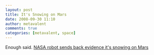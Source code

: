 ```yaml
---
layout: post
title: It's Snowing on Mars
date: 2008-09-30 11:10
author: metavalent
comments: true
categories: [metavalent, space]
---
```

Enough said. <a href="https://computerworld.com/action/article.do?command=viewArticleBasic&amp;articleId=9115839">NASA robot sends back evidence it's snowing on Mars</a>
